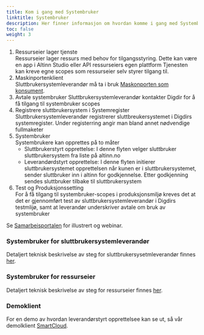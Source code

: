 ```yaml
---
title: Kom i gang med Systembruker
linktitle: Systembruker
description: Her finner informasjon om hvordan komme i gang med Systembruker
toc: false
weight: 3
---
```


1. Ressurseier lager tjenste</br>
   Ressurseier lager ressurs med behov for tilgangsstyring. Dette kan være en app i Altinn Studio eller API ressurseiers egen plattform
Tjenesten kan kreve egne scopes som ressurseier selv styrer tilgang til.
2. Maskinportenklient</br>
   Sluttbrukersystemleverandør må ta i bruk 
   [Maskonporten som konsument](https://samarbeid.digdir.no/maskinporten/konsument/119).
   <!-- Bør vi si noe om orgnr for test -->
3. Avtale systembruker
   Sluttbrukersystemleverandør kontakter Digdir for å få tilgang til systembruker scopes
   <!-- Anbefale å bruke reelt orgnr for piloter. Si noe om at orgnr må være samme som for scope man har oss ressurseier-->
4. Registrere sluttbrukersystem i Systemregister
   Sluttbrukersystemleverandør registrerer sluttbreukersystemet i Digdirs systemregister. Under registerring angir man bland annet nødvendige fullmaketer 
5. Systembruker</br>
   Systembrukere kan opprettes på to måter</br>
   * Sluttbrukerstyrt opprettelse: I denne flyten velger sluttbruker sluttbrukersystem fra liste på altinn.no</br>
   * Leverandørdstyrt opprettelse: I denne flyten initierer sluttbrukersystemet opprettelsen når kunen er i sluttbrukersystemet, sender sluttbruker inn i altinn for godkjennelse. Etter godkjenning sendes sluttbruker tilbake til sluttbrukersystem</br>
6. Test og Produksjonssetting </br>
   For å få tilgang til systembruker-scopes i produksjonsmiljø kreves det at det er gjennomført test av sluttbrukersystemleverandør i Digdirs testmlijø, samt at leverandør underskriver avtale om bruk av systembruker


Se [Samarbeisportalen](https://samarbeid.digdir.no/altinn/systembruker/2542) for illustrert og webinar.

### Systembruker for sluttbrukersystemleverandør
Detaljert teknisk beskrivelse av steg for sluttbrukersysetmleverandør finnes [her](../../guides/systemvendor/systemauthentication-for-systemproviders/).

### Systembruker for ressurseier
Detaljert teknisk beskrivelse av steg for ressurseier finnes [her](../../guides/serviceowner/systemauthentication-for-apiproviders).

### Demoklient
For en demo av hvordan leverandørstyrt opprettelsee kan se ut, så vår demolklient [SmartCloud](http://smartcloudaltinn.azurewebsites.net).</br>